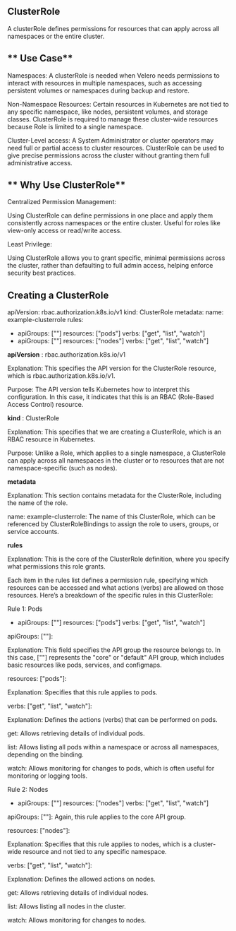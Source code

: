 ## ClusterRole

A clusterRole defines permissions for resources that can apply across all namespaces or the entire cluster.

## ** Use Case**

Namespaces: A clusterRole is needed when Velero needs permissions to interact with resources in multiple namespaces, such as accessing persistent volumes or namespaces during backup and restore.

Non-Namespace Resources: Certain resources in Kubernetes are not tied to any specific namespace, like nodes, persistent volumes, and storage classes. ClusterRole is required to manage these cluster-wide resources because Role is limited to a single namespace.

Cluster-Level access: A System Administrator or cluster operators may need full or partial access to cluster resources. ClusterRole can be used to give precise permissions across the cluster without granting them full administrative access.

## ** Why Use ClusterRole**

Centralized Permission Management:

Using ClusterRole can define permissions in one place and apply them consistently across namespaces or the entire cluster. Useful for roles like view-only access or read/write access.

Least Privilege:

Using ClusterRole allows you to grant specific, minimal permissions across the cluster, rather than defaulting to full admin access, helping enforce security best practices.

## **Creating a ClusterRole**

apiVersion: rbac.authorization.k8s.io/v1
kind: ClusterRole
metadata:
name: example-clusterrole
rules:

- apiGroups: [""]
  resources: ["pods"]
  verbs: ["get", "list", "watch"]
- apiGroups: [""]
  resources: ["nodes"]
  verbs: ["get", "list", "watch"]

**apiVersion** : rbac.authorization.k8s.io/v1

Explanation: This specifies the API version for the ClusterRole resource, which is rbac.authorization.k8s.io/v1.

Purpose: The API version tells Kubernetes how to interpret this configuration. In this case, it indicates that this is an RBAC (Role-Based Access Control) resource.

**kind** : ClusterRole

Explanation: This specifies that we are creating a ClusterRole, which is an RBAC resource in Kubernetes.

Purpose: Unlike a Role, which applies to a single namespace, a ClusterRole can apply across all namespaces in the cluster or to resources that are not namespace-specific (such as nodes).

**metadata**

Explanation: This section contains metadata for the ClusterRole, including the name of the role.

name: example-clusterrole: The name of this ClusterRole, which can be referenced by ClusterRoleBindings to assign the role to users, groups, or service accounts.

**rules**

Explanation: This is the core of the ClusterRole definition, where you specify what permissions this role grants.

Each item in the rules list defines a permission rule, specifying which resources can be accessed and what actions (verbs) are allowed on those resources.
Here’s a breakdown of the specific rules in this ClusterRole:

Rule 1: Pods

- apiGroups: [""]
  resources: ["pods"]
  verbs: ["get", "list", "watch"]

apiGroups: [""]:

Explanation: This field specifies the API group the resource belongs to. In this case, [""] represents the "core" or "default" API group, which includes basic resources like pods, services, and configmaps.

resources: ["pods"]:

Explanation: Specifies that this rule applies to pods.

verbs: ["get", "list", "watch"]:

Explanation: Defines the actions (verbs) that can be performed on pods.

get: Allows retrieving details of individual pods.

list: Allows listing all pods within a namespace or across all namespaces, depending on the binding.

watch: Allows monitoring for changes to pods, which is often useful for monitoring or logging tools.

Rule 2: Nodes

- apiGroups: [""]
  resources: ["nodes"]
  verbs: ["get", "list", "watch"]

apiGroups: [""]: Again, this rule applies to the core API group.

resources: ["nodes"]:

Explanation: Specifies that this rule applies to nodes, which is a cluster-wide resource and not tied to any specific namespace.

verbs: ["get", "list", "watch"]:

Explanation: Defines the allowed actions on nodes.

get: Allows retrieving details of individual nodes.

list: Allows listing all nodes in the cluster.

watch: Allows monitoring for changes to nodes.
